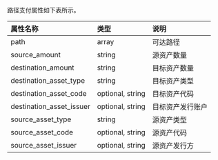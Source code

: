 路径支付属性如下表所示。

| **属性名称** | **类型** | **说明** |
| :--- | :--- | :--- |
| path | array | 可达路径 |
| source\_amount | string | 源资产数量 |
| destination\_amount | string | 目标资产数量 |
| destination\_asset\_type | string | 目标资产类型 |
| destination\_asset\_code | optional, string | 目标资产代码 |
| destination\_asset\_issuer | optional, string | 目标资产发行账户 |
| source\_asset\_type | string | 源资产类型 |
| source\_asset\_code | optional, string | 源资产代码 |
| source\_asset\_issuer | optional, string | 源资产发行方 |



